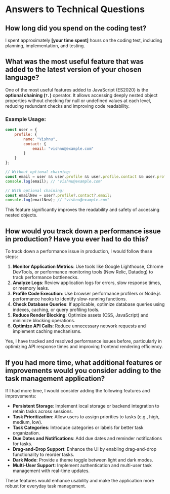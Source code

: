 # Answers to Technical Questions

## How long did you spend on the coding test?
I spent approximately **[your time spent]** hours on the coding test, including planning, implementation, and testing.

## What was the most useful feature that was added to the latest version of your chosen language?
One of the most useful features added to JavaScript (ES2020) is the **optional chaining (`?.`)** operator. It allows accessing deeply nested object properties without checking for null or undefined values at each level, reducing redundant checks and improving code readability.

### Example Usage:
```javascript
const user = {
    profile: {
        name: "Vishnu",
        contact: {
            email: "vishnu@example.com"
        }
    }
};

// Without optional chaining:
const email = user && user.profile && user.profile.contact && user.profile.contact.email;
console.log(email); // "vishnu@example.com"

// With optional chaining:
const emailNew = user?.profile?.contact?.email;
console.log(emailNew); // "vishnu@example.com"
```
This feature significantly improves the readability and safety of accessing nested objects.

## How would you track down a performance issue in production? Have you ever had to do this?
To track down a performance issue in production, I would follow these steps:

1. **Monitor Application Metrics**: Use tools like Google Lighthouse, Chrome DevTools, or performance monitoring tools (New Relic, Datadog) to track performance bottlenecks.
2. **Analyze Logs**: Review application logs for errors, slow response times, or memory leaks.
3. **Profile Code Execution**: Use browser performance profilers or Node.js performance hooks to identify slow-running functions.
4. **Check Database Queries**: If applicable, optimize database queries using indexes, caching, or query profiling tools.
5. **Reduce Render Blocking**: Optimize assets (CSS, JavaScript) and minimize blocking operations.
6. **Optimize API Calls**: Reduce unnecessary network requests and implement caching mechanisms.

Yes, I have tracked and resolved performance issues before, particularly in optimizing API response times and improving frontend rendering efficiency.

## If you had more time, what additional features or improvements would you consider adding to the task management application?
If I had more time, I would consider adding the following features and improvements:

- **Persistent Storage**: Implement local storage or backend integration to retain tasks across sessions.
- **Task Prioritization**: Allow users to assign priorities to tasks (e.g., high, medium, low).
- **Task Categories**: Introduce categories or labels for better task organization.
- **Due Dates and Notifications**: Add due dates and reminder notifications for tasks.
- **Drag-and-Drop Support**: Enhance the UI by enabling drag-and-drop functionality to reorder tasks.
- **Dark Mode**: Provide a theme toggle between light and dark modes.
- **Multi-User Support**: Implement authentication and multi-user task management with real-time updates.

These features would enhance usability and make the application more robust for everyday task management.


